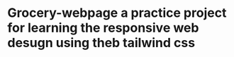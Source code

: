 # Grocery-webpage a practice project for learning the responsive web desugn using theb tailwind css
